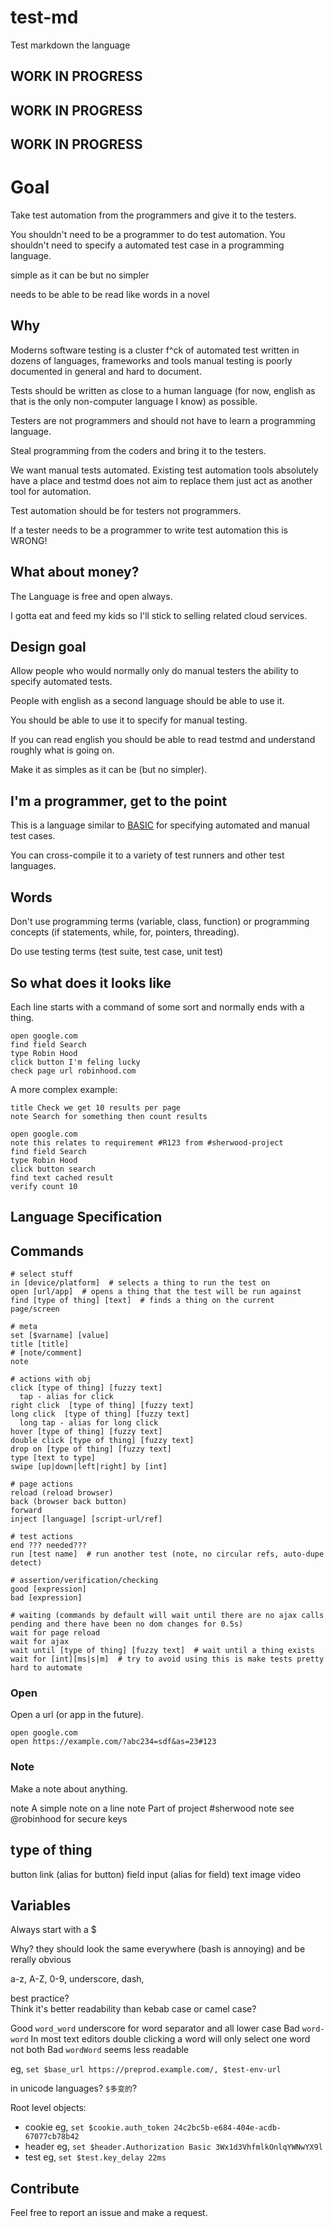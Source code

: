 # test-md

Test markdown the language

## WORK IN PROGRESS
## WORK IN PROGRESS
## WORK IN PROGRESS


# Goal

Take test automation from the programmers and give it to the testers.

You shouldn't need to be a programmer to do test automation.  You shouldn't need to specify a automated test case in a
programming language.



simple as it can be but no simpler

needs to be able to be read like words in a novel


## Why

Moderns software testing is a cluster f^ck of automated test written in dozens of languages, frameworks and tools
manual testing is poorly documented in general and hard to document.  

Tests should be written as close to a human language (for now, english as that is the only non-computer language I know)
as possible.

Testers are not programmers and should not have to learn a programming language.

Steal programming from the coders and bring it to the testers.

We want manual tests automated.  Existing test automation tools absolutely have a place and testmd does not aim to replace them
just act as another tool for automation.

Test automation should be for testers not programmers.  

If a tester needs to be a programmer to write test automation this is WRONG!


## What about money?

The Language is free and open always.

I gotta eat and feed my kids so I'll stick to selling related cloud services.


## Design goal

Allow people who would normally only do manual testers the ability to specify automated tests.

People with english as a second language should be able to use it.

You should be able to use it to specify for manual testing.

If you can read english you should be able to read testmd and understand roughly what is going on.

Make it as simples as it can be (but no simpler).


## I'm a programmer, get to the point

This is a language similar to [BASIC](https://en.wikipedia.org/wiki/BASIC) for specifying automated and manual test cases.

You can cross-compile it to a variety of test runners and other test languages.  




## Words

Don't use programming terms (variable, class, function) or programming concepts (if statements, while, for, pointers, threading).

Do use testing terms (test suite, test case, unit test)


## So what does it looks like

Each line starts with a command of some sort and normally ends with a thing.

```testmd
open google.com
find field Search
type Robin Hood
click button I'm feling lucky
check page url robinhood.com
```

A more complex example:

```testmd
title Check we get 10 results per page
note Search for something then count results

open google.com
note this relates to requirement #R123 from #sherwood-project
find field Search
type Robin Hood
click button search
find text cached result
verify count 10

```


## Language Specification

## Commands

```    
# select stuff    
in [device/platform]  # selects a thing to run the test on
open [url/app]  # opens a thing that the test will be run against
find [type of thing] [text]  # finds a thing on the current page/screen

# meta
set [$varname] [value]  
title [title]
# [note/comment]
note

# actions with obj
click [type of thing] [fuzzy text]
  tap - alias for click
right click  [type of thing] [fuzzy text]
long click  [type of thing] [fuzzy text]
  long tap - alias for long click
hover [type of thing] [fuzzy text]
double click [type of thing] [fuzzy text]
drop on [type of thing] [fuzzy text]
type [text to type]
swipe [up|down|left|right] by [int]

# page actions
reload (reload browser)
back (browser back button)
forward
inject [language] [script-url/ref]

# test actions
end ??? needed???
run [test name]  # run another test (note, no circular refs, auto-dupe detect)

# assertion/verification/checking
good [expression]
bad [expression]

# waiting (commands by default will wait until there are no ajax calls pending and there have been no dom changes for 0.5s)
wait for page reload
wait for ajax
wait until [type of thing] [fuzzy text]  # wait until a thing exists
wait for [int][ms|s|m]  # try to avoid using this is make tests pretty hard to automate

```

### Open

Open a url (or app in the future).

    open google.com
    open https://example.com/?abc234=sdf&as=23#123

### Note

Make a note about anything.

  note A simple note on a line
  note Part of project #sherwood
  note see @robinhood for secure keys


## type of thing

button
link (alias for button)
field
input (alias for field)
text
image
video


## Variables

Always start with a $

Why?  they should look the same everywhere (bash is annoying) and be rerally obvious

a-z, A-Z, 0-9, underscore, dash,

best practice?  
Think it's better readability than kebab case or camel case?  

Good `word_word` underscore for word separator and all lower case
Bad `word-word` In most text editors double clicking a word will only select one word not both
Bad `wordWord` seems less readable

eg, `set $base_url https://preprod.example.com/, $test-env-url`

in unicode languages?   `$多变的`?

Root level objects:

  - cookie eg, `set $cookie.auth_token 24c2bc5b-e684-404e-acdb-67077cb78b42`
  - header eg, `set $header.Authorization Basic 3Wx1d3VhfmlkOnlqYWNwYX9l`
  - test eg, `set $test.key_delay 22ms`



## Contribute

Feel free to report an issue and make a request.
